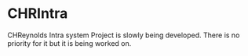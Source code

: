 # CHRIntra
CHReynolds Intra system
Project is slowly being developed. 
There is no priority for it but it is being worked on.
